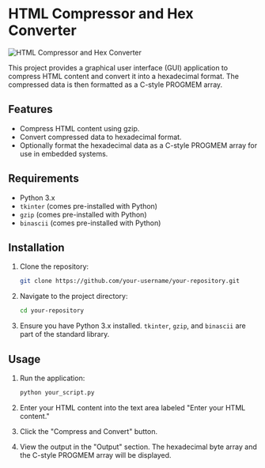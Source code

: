 # HTML Compressor and Hex Converter

![HTML Compressor and Hex Converter](https://github.com/user-attachments/assets/d227203e-c744-4d75-b9b7-89f823f7e98b)

This project provides a graphical user interface (GUI) application to compress HTML content and convert it into a hexadecimal format. The compressed data is then formatted as a C-style PROGMEM array.

## Features

- Compress HTML content using gzip.
- Convert compressed data to hexadecimal format.
- Optionally format the hexadecimal data as a C-style PROGMEM array for use in embedded systems.

## Requirements

- Python 3.x
- `tkinter` (comes pre-installed with Python)
- `gzip` (comes pre-installed with Python)
- `binascii` (comes pre-installed with Python)

## Installation

1. Clone the repository:

    ```bash
    git clone https://github.com/your-username/your-repository.git
    ```

2. Navigate to the project directory:

    ```bash
    cd your-repository
    ```

3. Ensure you have Python 3.x installed. `tkinter`, `gzip`, and `binascii` are part of the standard library.

## Usage

1. Run the application:

    ```bash
    python your_script.py
    ```

2. Enter your HTML content into the text area labeled "Enter your HTML content."

3. Click the "Compress and Convert" button.

4. View the output in the "Output" section. The hexadecimal byte array and the C-style PROGMEM array will be displayed.

